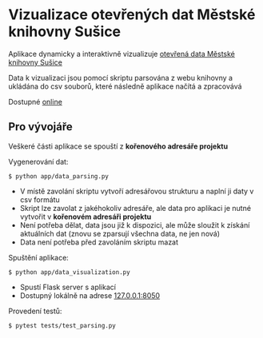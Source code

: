 # Vizualizace otevřených dat Městské knihovny Sušice

Aplikace dynamicky a interaktivně vizualizuje [otevřená data Městské knihovny Sušice](https://susice.tritius.cz/statistics)

Data k vizualizaci jsou pomocí skriptu parsována z webu knihovny a ukládána do csv souborů, které následně aplikace načítá a zpracovává

Dostupné [online](https://statistiky-knihovna-susice.herokuapp.com/)

## Pro vývojáře

Veškeré části aplikace se spouští z **kořenového adresáře projektu**

Vygenerování dat:
```
$ python app/data_parsing.py
```
* V místě zavolání skriptu vytvoří adresářovou strukturu a naplní ji daty v csv formátu
* Skript lze zavolat z jakéhokoliv adresáře, ale data pro aplikaci je nutné vytvořit v **kořenovém adresáři projektu**
* Není potřeba dělat, data jsou již k dispozici, ale může sloužit k získání aktuálních dat (znovu se zparsují všechna data, ne jen nová)
* Data není potřeba před zavoláním skriptu mazat

Spuštění aplikace:
```
$ python app/data_visualization.py
```
* Spustí Flask server s aplikací
* Dostupný lokálně na adrese [127.0.0.1:8050](http://127.0.0.1:8050/)

Provedení testů:
```
$ pytest tests/test_parsing.py
```
